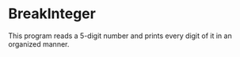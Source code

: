 # BreakInteger
This program reads a 5-digit number and prints every digit of it in an organized manner.
